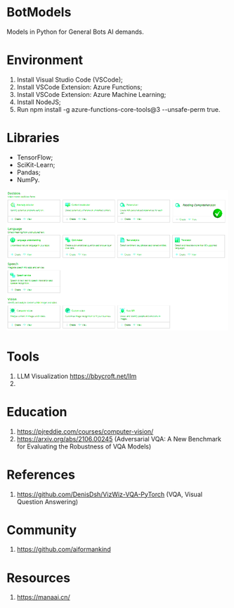 # BotModels

Models in Python for General Bots AI demands.

# Environment

  1. Install Visual Studio Code (VSCode);
  2. Install VSCode Extension: Azure Functions;
  3. Install VSCode Extension: Azure Machine Learning;
  4. Install NodeJS;
  5. Run npm install -g azure-functions-core-tools@3 --unsafe-perm true.

# Libraries

- TensorFlow;
- SciKit-Learn;
- Pandas;
- NumPy.

![General Bots Models Services](https://raw.githubusercontent.com/GeneralBots/BotModels/master/BotModels.png)
# Tools

1. LLM Visualization https://bbycroft.net/llm
2. 

# Education

1. https://pjreddie.com/courses/computer-vision/
2. https://arxiv.org/abs/2106.00245 (Adversarial VQA: A New Benchmark for Evaluating the Robustness of VQA Models)

# References

1. https://github.com/DenisDsh/VizWiz-VQA-PyTorch (VQA, Visual Question Answering)

# Community

1. https://github.com/aiformankind

# Resources

1. https://manaai.cn/
